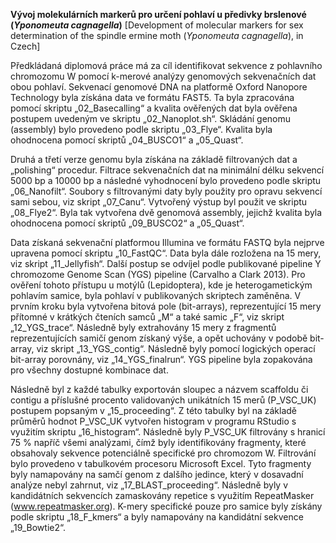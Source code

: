 **Vývoj molekulárních markerů pro určení pohlaví u předivky brslenové (_Yponomeuta cagnagella_)**
[Development of molecular markers for sex determination of the spindle ermine moth (_Yponomeuta cagnagella_), in Czech]

Předkládaná diplomová práce má za cíl identifikovat sekvence z pohlavního chromozomu W pomocí k-merové analýzy genomových sekvenačních dat obou pohlaví.
Sekvenací genomové DNA na platformě Oxford Nanopore Technology byla získána data ve formátu FAST5. Ta byla zpracována pomocí skriptu „02_Basecalling“ a kvalita ověřených dat byla ověřena postupem uvedeným ve skriptu „02_Nanoplot.sh“. Skládání genomu (assembly) bylo provedeno podle skriptu „03_Flye“. Kvalita byla ohodnocena pomocí skriptů „04_BUSCO1“ a „05_Quast“.

Druhá a třetí verze genomu byla získána na základě filtrovaných dat a „polishing“ procedur. Filtrace sekvenačních dat na minimální délku sekvencí 5000 bp a 10000 bp a následné vyhodnocení bylo provedeno podle skriptu „06_Nanofilt“. Soubory s filtrovanými daty byly použity pro opravu sekvencí sami sebou, viz skript „07_Canu“. Vytvořený výstup byl použit ve skriptu „08_Flye2“. Byla tak vytvořena dvě genomová assembly, jejichž kvalita byla ohodnocena pomocí skriptů „09_BUSCO2“ a „05_Quast“.

Data získaná sekvenační platformou Illumina ve formátu FASTQ byla nejprve upravena pomocí skriptu „10_FastQC“. Data byla dále rozložena na 15 mery, viz skript „11_Jellyfish“. Další postup se odvíjel podle publikované pipeline Y chromozome Genome Scan (YGS) pipeline (Carvalho a Clark 2013). Pro ověření tohoto přístupu u motýlů (Lepidoptera), kde je heterogametickým pohlavím samice, byla pohlaví v publikovaných skriptech zaměněna. V prvním kroku byla vytvořena bitová pole (bit-arrays), reprezentující 15 mery přítomné v krátkých čteních samců „M“ a také samic „F“, viz skript „12_YGS_trace“. Následně byly extrahovány 15 mery z fragmentů reprezentujících samičí genom získaný výše, a opět uchovány v podobě bit-array, viz skript „13_YGS_contig“. Následně byly pomocí logických operací bit-array porovnány, viz „14_YGS_finalrun“. YGS pipeline byla zopakována pro všechny dostupné kombinace dat.

Následně byl z každé tabulky exportován sloupec a názvem scaffoldu či contigu a příslušné procento validovaných unikátních 15 merů (P_VSC_UK) postupem popsaným v „15_proceeding“. Z této tabulky byl na základě průměrů hodnot P_VSC_UK vytvořen histogram v programu RStudio s využitím skriptu „16_histogram“. Následně byly P_VSC_UK filtrovány s hranicí 75 % napříč všemi analýzami, čímž byly identifikovány fragmenty, které obsahovaly sekvence potenciálně specifické pro chromozom W. Filtrování bylo provedeno v tabulkovém procesoru Microsoft Excel. Tyto fragmenty byly namapovány na samčí genom z dalšího jedince, který v dosavadní analýze nebyl zahrnut, viz „17_BLAST_proceeding“. Následně byly v kandidátních sekvencích zamaskovány repetice s využitím RepeatMasker (www.repeatmasker.org). K-mery specifické pouze pro samice byly získány podle skriptu „18_F_kmers“ a byly namapovány na kandidátní sekvence „19_Bowtie2“.
